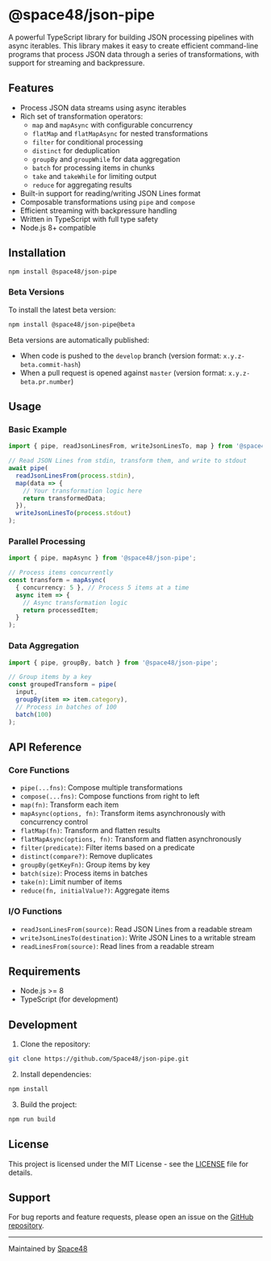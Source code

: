 # @space48/json-pipe

A powerful TypeScript library for building JSON processing pipelines with async iterables. This library makes it easy to create efficient command-line programs that process JSON data through a series of transformations, with support for streaming and backpressure.

## Features

- Process JSON data streams using async iterables
- Rich set of transformation operators:
  - `map` and `mapAsync` with configurable concurrency
  - `flatMap` and `flatMapAsync` for nested transformations
  - `filter` for conditional processing
  - `distinct` for deduplication
  - `groupBy` and `groupWhile` for data aggregation
  - `batch` for processing items in chunks
  - `take` and `takeWhile` for limiting output
  - `reduce` for aggregating results
- Built-in support for reading/writing JSON Lines format
- Composable transformations using `pipe` and `compose`
- Efficient streaming with backpressure handling
- Written in TypeScript with full type safety
- Node.js 8+ compatible

## Installation

```bash
npm install @space48/json-pipe
```

### Beta Versions

To install the latest beta version:

```bash
npm install @space48/json-pipe@beta
```

Beta versions are automatically published:
- When code is pushed to the `develop` branch (version format: `x.y.z-beta.commit-hash`)
- When a pull request is opened against `master` (version format: `x.y.z-beta.pr.number`)

## Usage

### Basic Example

```typescript
import { pipe, readJsonLinesFrom, writeJsonLinesTo, map } from '@space48/json-pipe';

// Read JSON Lines from stdin, transform them, and write to stdout
await pipe(
  readJsonLinesFrom(process.stdin),
  map(data => {
    // Your transformation logic here
    return transformedData;
  }),
  writeJsonLinesTo(process.stdout)
);
```

### Parallel Processing

```typescript
import { pipe, mapAsync } from '@space48/json-pipe';

// Process items concurrently
const transform = mapAsync(
  { concurrency: 5 }, // Process 5 items at a time
  async item => {
    // Async transformation logic
    return processedItem;
  }
);
```

### Data Aggregation

```typescript
import { pipe, groupBy, batch } from '@space48/json-pipe';

// Group items by a key
const groupedTransform = pipe(
  input,
  groupBy(item => item.category),
  // Process in batches of 100
  batch(100)
);
```

## API Reference

### Core Functions

- `pipe(...fns)`: Compose multiple transformations
- `compose(...fns)`: Compose functions from right to left
- `map(fn)`: Transform each item
- `mapAsync(options, fn)`: Transform items asynchronously with concurrency control
- `flatMap(fn)`: Transform and flatten results
- `flatMapAsync(options, fn)`: Transform and flatten asynchronously
- `filter(predicate)`: Filter items based on a predicate
- `distinct(compare?)`: Remove duplicates
- `groupBy(getKeyFn)`: Group items by key
- `batch(size)`: Process items in batches
- `take(n)`: Limit number of items
- `reduce(fn, initialValue?)`: Aggregate items

### I/O Functions

- `readJsonLinesFrom(source)`: Read JSON Lines from a readable stream
- `writeJsonLinesTo(destination)`: Write JSON Lines to a writable stream
- `readLinesFrom(source)`: Read lines from a readable stream

## Requirements

- Node.js >= 8
- TypeScript (for development)

## Development

1. Clone the repository:
```bash
git clone https://github.com/Space48/json-pipe.git
```

2. Install dependencies:
```bash
npm install
```

3. Build the project:
```bash
npm run build
```

## License

This project is licensed under the MIT License - see the [LICENSE](LICENSE) file for details.

## Support

For bug reports and feature requests, please open an issue on the [GitHub repository](https://github.com/Space48/json-pipe/issues).

---
Maintained by [Space48](https://github.com/Space48)
